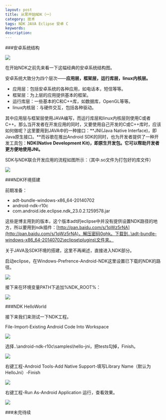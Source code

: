 ```yaml
---
layout: post
title: 从零开始NDK（一）
category: 技术
tags: NDK JAVA Eclipse 安卓 C
keywords: 
description: 
---
```


###安卓系统结构

![](/public/img/NDK/1-1.jpg)

在开始NDK之前先来看一下这幅经典的安卓系统结构图。

安卓系统大致分为四个层次——**应用层，框架层，运行库层，linux内核层。**

 - 应用层：包括安卓系统的各种应用，如电话本，短信等等。
 - 框架层：为上层的应用提供基本的框架。
 - 运行库层：一些基本的C和C++库，如数据库，OpenGL等等。
 - linux内核层：与硬件交互，包括各种驱动。
 
其中应用层与框架层使用JAVA编写，而运行库层和linux内核层则使用C或者C++。那么当开发者在开发应用的同时，又要使用自己开发的C或C++库时，应该如何做呢？这里要用到JAVA中的一种接口：**JNI(Java Native Interface)，即Java原生接口。**而谷歌在推出Android SDK的同时，也为开发者提供了一种开发工具包：**NDK(Native Development Kit)，即原生开发包。它可以帮助开发者更方便地使用JNI。**

SDK与NDK联合开发应用的流程如图所示：（其中.so文件为打包好的库文件）

![](/public/img/NDK/1-2.jpg)

###NDK环境搭建

前期准备：

 - adt-bundle-windows-x86_64-20140702
 - android-ndk-r10c
 - com.android.ide.eclipse.ndk_23.0.2.1259578.jar

这些是博主用到的版本，这个版本adt的eclipse中并没有提供设置NDK路径的地方，所以要用到ndk插件：[http://pan.baidu.com/s/1qWz5rNA](http://pan.baidu.com/s/1qWz5rNA)，解压密码0qhk。下载到..\adt-bundle-windows-x86_64-20140702\eclipse\plugins\文件夹。

关于JAVA及SDK环境的搭建，这里不再阐述，直接进入NDK部分。

启动eclipse，在Windows-Prefrence-Android-NDK这里设置已下载的NDK的路径。

![](/public/img/NDK/1-3.jpg)

接下来在环境变量PATH下追加%NDK_ROOT%：

![](/public/img/NDK/1-4.jpg)

###NDK HelloWorld

接下来我们来测试一下NDK工程。

File-Import-Existing Android Code Into Workspace

![](/public/img/NDK/1-5.jpg)

选择..\android-ndk-r10c\samples\hello-jni，把tests勾掉，Finish。

![](/public/img/NDK/1-6.jpg)

右键工程-Android Tools-Add Native Support-填写Library Name（默认为HelloJni）-Finish

![](/public/img/NDK/1-7.jpg)

右键工程-Run As-Android Application 运行，查看效果。

![](/public/img/NDK/1-8.jpg)

###未完待续